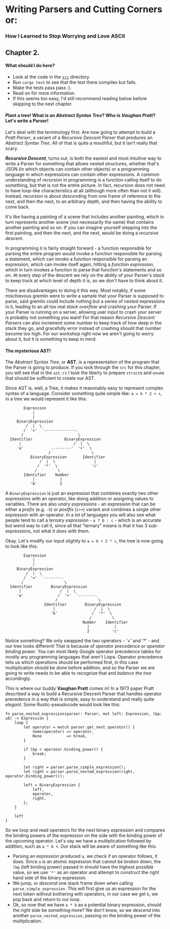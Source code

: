 # Writing Parsers and Cutting Corners or:

### How I Learned to Stop Worrying and Love ASCII

## Chapter 2.

#### What should I do here?

* Look at the code in the [`src`](src) directory.
* Run `cargo test` to see that the test there compiles but fails.
* Make the tests pass pass :).
* Read on for more information.
* If this seems too easy, I'd still recommend reading below before skipping to the next chapter.

#### Plant a tree! What is an *Abstract Syntax Tree*? Who is *Vaughan Pratt*? Let's write a Parser!

Let's deal with the terminology first. Are now going to attempt to build a *Pratt Parser*, a variant of a *Recursive Descent Parser* that produces an *Abstract Syntax Tree*. All of that is quite a mouthful, but it isn't really that scary.

**_Recursive Descent_**, turns out, is both the easiest and most intuitive way to write a Parser for something that allows nested structures, whether that's JSON (in which objects can contain other objects) or a programming language in which expressions can contain other expressions. A common understanding of *recursion* in programming is a function calling itself to do something, but that is not the entire picture. In fact, recursion does not need to have loop-like characteristics at all (although more often than not it will). Instead, recursion is about *descending* from one frame of reference to the next, and then the next, to an arbitrary depth, and then having the ability to come back.

It's like having a painting of a scene that includes another painting, which in turn represents another scene (not necessarily the same) that contains another painting and so on. If you can imagine yourself stepping into the first painting, and then the next, and the next, would be doing a *recursive descent*.

In programming it is fairly straight forward - a function responsible for parsing the entire program would invoke a function responsible for parsing a statement, which can invoke a function responsible for parsing an expression, which can invoke itself again, hitting a *function expression*, which in turn invokes a function to parse that function's statements and so on. At every step of the descent we rely on the ability of your Parser's *stack* to keep track at which level of depth it is, so we don't have to think about it.

There are disadvantages to doing it this way. Most notably, if some mischievous gremlin were to write a sample that your Parser is supposed to parse, said gremlin could include nothing but a series of nested expressions in it, leading to an all too real *stack overflow* and crashing your Parser. If your Parser is running on a server, allowing user input to crash your server is probably not something you want! For that reason *Recursive Descent Parsers* can also increment some number to keep track of how deep in the stack they go, and gracefully error instead of crashing should that number become too high. For our workshop right now we aren't going to worry about it, but it is something to keep in mind.

#### The mysterious AST!

The *Abstract Syntax Tree*, or **AST**, is a representation of the program that the Parser is going to produce. If you look through the `src` for this chapter, you will see that in the `ast.rs` I took the liberty to prepare `struct`s and `enum`s that should be sufficient to create our AST.

 Since AST is, well, a Tree, it makes it reasonably easy to represent complex syntax of a language. Consider something quite simple like: `a = b * 2 + c`, in a tree we would represent it like this:

```
        Expression
            |
            |
     BinaryExpression
         /  |  \
        /  '='  `--------------.
       /                        \
  Identifier              BinaryExpression
      |                       /  |  \
     'a'            .--------'  '+'  \
                   /                  \
           BinaryExpression       Identifier
               /  |  \                 |
              /  '*'  \               'c'
             /         \
        Identifier    Number
            |           |
           'b'          2
```

A `BinaryExpression` is just an expression that combines exactly two other expressions with an operator, like doing addition or assigning values to variables. There are also *unary expressions* - an expression that can be either a *prefix* (e.g. `-5`) or *postfix* (`i++`) variant and combines a single other expression with an operator. In a lot of languages you will also see what people tend to call a *ternary expression* - `a ? b : c` - which is an accurate but weird way to call it, since all that "ternary" means is that it has 3 sub-expressions, not what it *does* with them.

Okay. Let's modify our input slightly to `a = b + 2 * c`, the tree is now going to look like this:

```
        Expression
            |
            |
     BinaryExpression
         /  |  \
        /  '='  `--------.
       /                  \
  Identifier        BinaryExpression
      |                 /  |  \
     'a'               /  '+'  `--------.
                      /                  \
                 Identifier        BinaryExpression
                     |                 /  |  \
                    'b'               /  '*'  \
                                     /         \
                                  Number    Identifier
                                    |           |
                                    2          'c'
```

Notice something? We only swapped the two operators - '+' and '\*' - and our tree looks different! That is because of *operator precedence* or *operator binding power*. You can most likely Google operator precedence tables for mostly any programming languages that aren't Lisps. Operator precedence tells us which operations should be performed first, in this case multiplication should be done before addition, and so the Parser we are going to write needs to be able to recognize that and *balance the tree* accordingly.

This is where our buddy **Vaughan Pratt** comes in! In a 1973 paper Pratt described a way to build a Recursive Descent Parser that handles operator precedence in a way that is simple, easy to understand and really quite *elegant*. Some Rustic-pseudocode would look like this:

```
fn parse_nested_expression(parser: Parser, mut left: Expression, lbp: u8) -> Expression {
    loop {
        let operator = match parser.get_next_operator() {
            Some(operator) => operator,
            None           => break,
        }

        if lbp < operator.binding_power() {
            break;
        }

        let right = parser.parse_simple_expression();
        let right = parser.parse_nested_expression(right, operator.binding_power());

        left = BinaryExpression {
            left,
            operator,
            right,
        };
    }

    left
}
```

So we loop and read operators for the next binary expression and compares the binding powers of the expression on the side with the binding power of the upcoming operator. Let's say we have a multiplication followed by addition, such as `a * b +`. Our stack will be aware of something like this:

* Parsing an expression produced `a`, we check if an operator follows, it does. Since `a` is an atomic expression that cannot be broken down, the `lbp` (left binding power) passed in should have the highest possible value, so we use `'*'` as an operator and attempt to construct the right hand side of the binary expression.
* We jump, or *descend* one stack frame down when calling `parse_simple_expression`. This will first give us an expression for the next token without bothering with operators, in our case we get `b`, we pop back and return to our loop.
* Ok, so now that we have `a * b` as a potential binary expression, should the right side be something more? We don't know, so we *descend* into another `parse_nested_expression`, passing on the binding power of the multiplication.
